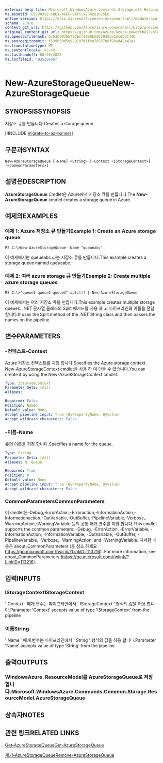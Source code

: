 ```yaml
---
external help file: Microsoft.WindowsAzure.Commands.Storage.dll-Help.xml
ms.assetid: E9500392-6BE1-46EC-9AF5-9234281025E6
online version: https://docs.microsoft.com/en-us/powershell/module/azure.storage/new-azurestoragequeue
schema: 2.0.0
content_git_url: https://github.com/Azure/azure-powershell/blob/preview/src/Storage/Commands.Storage/help/New-AzureStorageQueue.md
original_content_git_url: https://github.com/Azure/azure-powershell/blob/preview/src/Storage/Commands.Storage/help/New-AzureStorageQueue.md
ms.openlocfilehash: 6363b8030571d6cf3e89b30229395b16cdb5f44b
ms.sourcegitcommit: f599b50d5e980197d1fca769378df90a842b42a1
ms.translationtype: MT
ms.contentlocale: ko-KR
ms.lasthandoff: 08/20/2020
ms.locfileid: "93530606"
---
```

# <span data-ttu-id="aabd7-101">New-AzureStorageQueue</span><span class="sxs-lookup"><span data-stu-id="aabd7-101">New-AzureStorageQueue</span></span>

## <span data-ttu-id="aabd7-102">SYNOPSIS</span><span class="sxs-lookup"><span data-stu-id="aabd7-102">SYNOPSIS</span></span>
<span data-ttu-id="aabd7-103">저장소 큐를 만듭니다.</span><span class="sxs-lookup"><span data-stu-id="aabd7-103">Creates a storage queue.</span></span>

[!INCLUDE [migrate-to-az-banner](../../includes/migrate-to-az-banner.md)]

## <span data-ttu-id="aabd7-104">구문과</span><span class="sxs-lookup"><span data-stu-id="aabd7-104">SYNTAX</span></span>

```
New-AzureStorageQueue [-Name] <String> [-Context <IStorageContext>] [<CommonParameters>]
```

## <span data-ttu-id="aabd7-105">설명은</span><span class="sxs-lookup"><span data-stu-id="aabd7-105">DESCRIPTION</span></span>
<span data-ttu-id="aabd7-106">**AzureStorageQueue** Cmdlet은 Azure에서 저장소 큐를 만듭니다.</span><span class="sxs-lookup"><span data-stu-id="aabd7-106">The **New-AzureStorageQueue** cmdlet creates a storage queue in Azure.</span></span>

## <span data-ttu-id="aabd7-107">예제의</span><span class="sxs-lookup"><span data-stu-id="aabd7-107">EXAMPLES</span></span>

### <span data-ttu-id="aabd7-108">예제 1: Azure 저장소 큐 만들기</span><span class="sxs-lookup"><span data-stu-id="aabd7-108">Example 1: Create an Azure storage queue</span></span>
```
PS C:\>New-AzureStorageQueue -Name "queueabc"
```

<span data-ttu-id="aabd7-109">이 예제에서는 queueabc 라는 저장소 큐를 만듭니다.</span><span class="sxs-lookup"><span data-stu-id="aabd7-109">This example creates a storage queue named queueabc.</span></span>

### <span data-ttu-id="aabd7-110">예제 2: 여러 azure storage 큐 만들기</span><span class="sxs-lookup"><span data-stu-id="aabd7-110">Example 2: Create multiple azure storage queues</span></span>
```
PS C:\>"queue1 queue2 queue3".split() | New-AzureStorageQueue
```

<span data-ttu-id="aabd7-111">이 예제에서는 여러 저장소 큐를 만듭니다.</span><span class="sxs-lookup"><span data-stu-id="aabd7-111">This example creates multiple storage queues.</span></span>
<span data-ttu-id="aabd7-112">.NET 문자열 클래스의 Split 메서드를 사용 하 고 파이프라인의 이름을 전달 합니다.</span><span class="sxs-lookup"><span data-stu-id="aabd7-112">It uses the Split method of the .NET String class and then passes the names on the pipeline.</span></span>

## <span data-ttu-id="aabd7-113">변수</span><span class="sxs-lookup"><span data-stu-id="aabd7-113">PARAMETERS</span></span>

### <span data-ttu-id="aabd7-114">-컨텍스트</span><span class="sxs-lookup"><span data-stu-id="aabd7-114">-Context</span></span>
<span data-ttu-id="aabd7-115">Azure 저장소 컨텍스트를 지정 합니다.</span><span class="sxs-lookup"><span data-stu-id="aabd7-115">Specifies the Azure storage context.</span></span>
<span data-ttu-id="aabd7-116">New-AzureStorageContext cmdlet을 사용 하 여 만들 수 있습니다.</span><span class="sxs-lookup"><span data-stu-id="aabd7-116">You can create it by using the New-AzureStorageContext cmdlet.</span></span>

```yaml
Type: IStorageContext
Parameter Sets: (All)
Aliases: 

Required: False
Position: Named
Default value: None
Accept pipeline input: True (ByPropertyName, ByValue)
Accept wildcard characters: False
```

### <span data-ttu-id="aabd7-117">-이름</span><span class="sxs-lookup"><span data-stu-id="aabd7-117">-Name</span></span>
<span data-ttu-id="aabd7-118">큐의 이름을 지정 합니다.</span><span class="sxs-lookup"><span data-stu-id="aabd7-118">Specifies a name for the queue.</span></span>

```yaml
Type: String
Parameter Sets: (All)
Aliases: N, Queue

Required: True
Position: 0
Default value: None
Accept pipeline input: True (ByPropertyName, ByValue)
Accept wildcard characters: False
```

### <span data-ttu-id="aabd7-119">CommonParameters</span><span class="sxs-lookup"><span data-stu-id="aabd7-119">CommonParameters</span></span>
<span data-ttu-id="aabd7-120">이 cmdlet은-Debug,-ErrorAction,-Erroraction,-InformationAction,-Informationaction,-OutVariable,-OutBuffer,-PipelineVariable,-Verbose,-WarningAction,-WarningVariable 등의 공통 매개 변수를 지원 합니다.</span><span class="sxs-lookup"><span data-stu-id="aabd7-120">This cmdlet supports the common parameters: -Debug, -ErrorAction, -ErrorVariable, -InformationAction, -InformationVariable, -OutVariable, -OutBuffer, -PipelineVariable, -Verbose, -WarningAction, and -WarningVariable.</span></span> <span data-ttu-id="aabd7-121">자세한 내용은 about_CommonParameters (을 참조 하세요 https://go.microsoft.com/fwlink/?LinkID=113216) .</span><span class="sxs-lookup"><span data-stu-id="aabd7-121">For more information, see about_CommonParameters (https://go.microsoft.com/fwlink/?LinkID=113216).</span></span>

## <span data-ttu-id="aabd7-122">입력</span><span class="sxs-lookup"><span data-stu-id="aabd7-122">INPUTS</span></span>

### <span data-ttu-id="aabd7-123">IStorageContext</span><span class="sxs-lookup"><span data-stu-id="aabd7-123">IStorageContext</span></span>

<span data-ttu-id="aabd7-124">' Context ' 매개 변수는 파이프라인에서 ' IStorageContext ' 형식의 값을 허용 합니다.</span><span class="sxs-lookup"><span data-stu-id="aabd7-124">Parameter 'Context' accepts value of type 'IStorageContext' from the pipeline</span></span>

### <span data-ttu-id="aabd7-125">이름</span><span class="sxs-lookup"><span data-stu-id="aabd7-125">String</span></span>

<span data-ttu-id="aabd7-126">' Name ' 매개 변수는 파이프라인에서 ' String ' 형식의 값을 허용 합니다.</span><span class="sxs-lookup"><span data-stu-id="aabd7-126">Parameter 'Name' accepts value of type 'String' from the pipeline</span></span>

## <span data-ttu-id="aabd7-127">출력</span><span class="sxs-lookup"><span data-stu-id="aabd7-127">OUTPUTS</span></span>

### <span data-ttu-id="aabd7-128">WindowsAzure. ResourceModel를 AzureStorageQueue로 저장 합니다.</span><span class="sxs-lookup"><span data-stu-id="aabd7-128">Microsoft.WindowsAzure.Commands.Common.Storage.ResourceModel.AzureStorageQueue</span></span>

## <span data-ttu-id="aabd7-129">상속자</span><span class="sxs-lookup"><span data-stu-id="aabd7-129">NOTES</span></span>

## <span data-ttu-id="aabd7-130">관련 링크</span><span class="sxs-lookup"><span data-stu-id="aabd7-130">RELATED LINKS</span></span>

[<span data-ttu-id="aabd7-131">Get-AzureStorageQueue</span><span class="sxs-lookup"><span data-stu-id="aabd7-131">Get-AzureStorageQueue</span></span>](./Get-AzureStorageQueue.md)

[<span data-ttu-id="aabd7-132">제거-AzureStorageQueue</span><span class="sxs-lookup"><span data-stu-id="aabd7-132">Remove-AzureStorageQueue</span></span>](./Remove-AzureStorageQueue.md)


